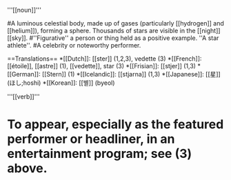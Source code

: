 '''[[noun]]'''

#A luminous celestial body, made up of gases (particularly [[hydrogen]] and [[helium]]), forming a sphere. Thousands of stars are visible in the [[night]] [[sky]].
#''Figurative'' a person or thing held as a positive example. ''A star athlete''.
#A celebrity or noteworthy performer.

==Translations==
*[[Dutch]]: [[ster]] (1,2,3), vedette (3)
*[[French]]: [[étoile]], [[astre]] (1), [[vedette]], star (3)
*[[Frisian]]: [[stjer]] (1,3)
*[[German]]: [[Stern]] (1)
*[[Icelandic]]: [[stjarna]] (1,3)
*[[Japanese]]: [[星]] (ほし;hoshi)
*[[Korean]]: [[별]] (byeol)

'''[[verb]]'''

# To appear, especially as the featured performer or headliner, in an entertainment program; see (3) above.